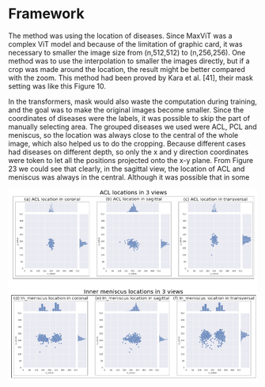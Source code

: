 # Framework
The method was using the location of diseases. Since MaxViT was a complex ViT model and because of the limitation of graphic card, it was necessary to smaller the image size from (n,512,512) to (n,256,256). One method was to use the interpolation to smaller the images directly, but if a crop was made around the location, the result might be better compared with the zoom. This method had been proved by Kara et al. [41], their mask setting was like this Figure 10.

In the transformers, mask would also waste the computation during training, and the goal was to make the original images become smaller. Since the coordinates of diseases were the labels, it was possible to skip the part of manually selecting area. The grouped diseases we used were ACL, PCL and meniscus, so the location was always close to the central of the whole image, which also helped us to do the cropping. Because different cases had diseases on different depth, so only the x and y direction coordinates were token to let all the positions projected onto the x-y plane. From Figure 23 we could see that clearly, in the sagittal view, the location of ACL and meniscus was always in the central. Although it was possible that in some

<p align="center">
  <img src="./diseases_location.png" alt="diseases_location" width="auto" height="auto">
</p>
